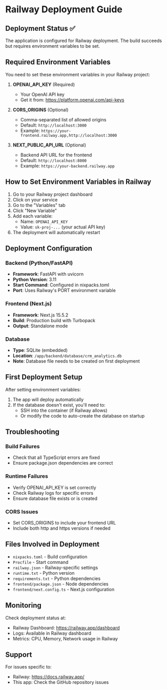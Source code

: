 # Railway Deployment Guide

## Deployment Status ✅
The application is configured for Railway deployment. The build succeeds but requires environment variables to be set.

## Required Environment Variables

You need to set these environment variables in your Railway project:

1. **OPENAI_API_KEY** (Required)
   - Your OpenAI API key
   - Get it from: https://platform.openai.com/api-keys

2. **CORS_ORIGINS** (Optional)
   - Comma-separated list of allowed origins
   - Default: `http://localhost:3000`
   - Example: `https://your-frontend.railway.app,http://localhost:3000`

3. **NEXT_PUBLIC_API_URL** (Optional)
   - Backend API URL for the frontend
   - Default: `http://localhost:8000`
   - Example: `https://your-backend.railway.app`

## How to Set Environment Variables in Railway

1. Go to your Railway project dashboard
2. Click on your service
3. Go to the "Variables" tab
4. Click "New Variable"
5. Add each variable:
   - Name: `OPENAI_API_KEY`
   - Value: `sk-proj-...` (your actual API key)
6. The deployment will automatically restart

## Deployment Configuration

### Backend (Python/FastAPI)
- **Framework**: FastAPI with uvicorn
- **Python Version**: 3.11
- **Start Command**: Configured in nixpacks.toml
- **Port**: Uses Railway's PORT environment variable

### Frontend (Next.js)
- **Framework**: Next.js 15.5.2
- **Build**: Production build with Turbopack
- **Output**: Standalone mode

### Database
- **Type**: SQLite (embedded)
- **Location**: `/app/backend/database/crm_analytics.db`
- **Note**: Database file needs to be created on first deployment

## First Deployment Setup

After setting environment variables:

1. The app will deploy automatically
2. If the database doesn't exist, you'll need to:
   - SSH into the container (if Railway allows)
   - Or modify the code to auto-create the database on startup

## Troubleshooting

### Build Failures
- Check that all TypeScript errors are fixed
- Ensure package.json dependencies are correct

### Runtime Failures
- Verify OPENAI_API_KEY is set correctly
- Check Railway logs for specific errors
- Ensure database file exists or is created

### CORS Issues
- Set CORS_ORIGINS to include your frontend URL
- Include both http and https versions if needed

## Files Involved in Deployment

- `nixpacks.toml` - Build configuration
- `Procfile` - Start command
- `railway.json` - Railway-specific settings
- `runtime.txt` - Python version
- `requirements.txt` - Python dependencies
- `frontend/package.json` - Node dependencies
- `frontend/next.config.ts` - Next.js configuration

## Monitoring

Check deployment status at:
- Railway Dashboard: https://railway.app/dashboard
- Logs: Available in Railway dashboard
- Metrics: CPU, Memory, Network usage in Railway

## Support

For issues specific to:
- Railway: https://docs.railway.app/
- This app: Check the GitHub repository issues